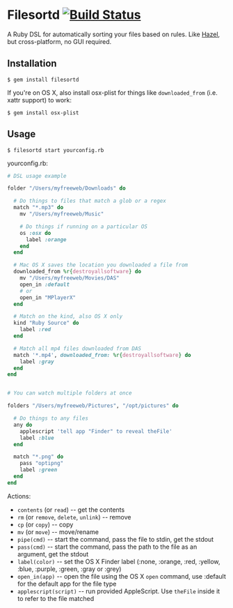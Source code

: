 # Filesortd [![Build Status](https://travis-ci.org/myfreeweb/filesortd.png?branch=master)](https://travis-ci.org/myfreeweb/filesortd)

A Ruby DSL for automatically sorting your files based on rules.
Like [Hazel](http://www.noodlesoft.com/hazel.php), but cross-platform, no GUI required.

## Installation

    $ gem install filesortd

If you're on OS X, also install osx-plist for things like `downloaded_from` (i.e. xattr support) to work:

    $ gem install osx-plist

## Usage

    $ filesortd start yourconfig.rb

yourconfig.rb:

```ruby
# DSL usage example

folder "/Users/myfreeweb/Downloads" do

  # Do things to files that match a glob or a regex
  match "*.mp3" do
    mv "/Users/myfreeweb/Music"

    # Do things if running on a particular OS
    os :osx do
      label :orange
    end
  end

  # Mac OS X saves the location you downloaded a file from
  downloaded_from %r{destroyallsoftware} do
    mv "/Users/myfreeweb/Movies/DAS"
    open_in :default
    # or
    open_in "MPlayerX"
  end

  # Match on the kind, also OS X only
  kind "Ruby Source" do
    label :red
  end

  # Match all mp4 files downloaded from DAS
  match '*.mp4', downloaded_from: %r{destroyallsoftware} do
    label :gray
  end
end


# You can watch multiple folders at once

folders "/Users/myfreeweb/Pictures", "/opt/pictures" do

  # Do things to any files
  any do
    applescript 'tell app "Finder" to reveal theFile'
    label :blue
  end

  match "*.png" do
    pass "optipng"
    label :green
  end
end
```

Actions:

- `contents` (or `read`) -- get the contents
- `rm` (or `remove`, `delete`, `unlink`) -- remove
- `cp` (or `copy`) -- copy
- `mv` (or `move`) -- move/rename
- `pipe(cmd)` -- start the command, pass the file to stdin, get the stdout
- `pass(cmd)` -- start the command, pass the path to the file as an argument, get the stdout
- `label(color)` -- set the OS X Finder label (:none, :orange, :red, :yellow, :blue, :purple, :green, :gray or :grey)
- `open_in(app)` -- open the file using the OS X `open` command, use :default for the default app for the file type
- `applescript(script)` -- run provided AppleScript. Use `theFile` inside it to refer to the file matched
